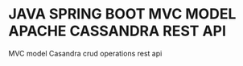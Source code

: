 # JAVA SPRING BOOT MVC MODEL APACHE CASSANDRA REST API
MVC model Casandra crud operations rest api



